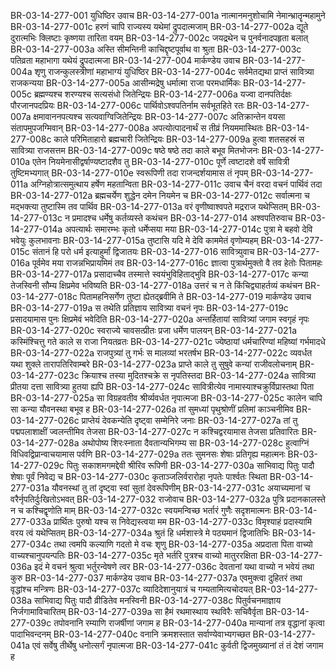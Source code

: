 BR-03-14-277-001	युधिष्ठिर उवाच
BR-03-14-277-001a	नात्मानमनुशोचामि नेमान्भ्रातॄन्महामुने
BR-03-14-277-001c	हरणं चापि राज्यस्य यथेमां द्रुपदात्मजाम्
BR-03-14-277-002a	द्यूते दुरात्मभिः क्लिष्टाः कृष्णया तारिता वयम्
BR-03-14-277-002c	जयद्रथेन च पुनर्वनादपहृता बलात्
BR-03-14-277-003a	अस्ति सीमन्तिनी काचिद्दृष्टपूर्वाथ वा श्रुता
BR-03-14-277-003c	पतिव्रता महाभागा यथेयं द्रुपदात्मजा
BR-03-14-277-004	मार्कण्डेय उवाच
BR-03-14-277-004a	शृणु राजन्कुलस्त्रीणां महाभाग्यं युधिष्ठिर
BR-03-14-277-004c	सर्वमेतद्यथा प्राप्तं सावित्र्या राजकन्यया
BR-03-14-277-005a	आसीन्मद्रेषु धर्मात्मा राजा परमधार्मिकः
BR-03-14-277-005c	ब्रह्मण्यश्च शरण्यश्च सत्यसंधो जितेन्द्रियः
BR-03-14-277-006a	यज्वा दानपतिर्दक्षः पौरजानपदप्रियः
BR-03-14-277-006c	पार्थिवोऽश्वपतिर्नाम सर्वभूतहिते रतः
BR-03-14-277-007a	क्षमावाननपत्यश्च सत्यवाग्विजितेन्द्रियः
BR-03-14-277-007c	अतिक्रान्तेन वयसा संतापमुपजग्मिवान्
BR-03-14-277-008a	अपत्योत्पादनार्थं स तीव्रं नियममास्थितः
BR-03-14-277-008c	काले परिमिताहारो ब्रह्मचारी जितेन्द्रियः
BR-03-14-277-009a	हुत्वा शतसहस्रं स सावित्र्या राजसत्तम
BR-03-14-277-009c	षष्ठे षष्ठे तदा काले बभूव मितभोजनः
BR-03-14-277-010a	एतेन नियमेनासीद्वर्षाण्यष्टादशैव तु
BR-03-14-277-010c	पूर्णे त्वष्टादशे वर्षे सावित्री तुष्टिमभ्यगात्
BR-03-14-277-010e	स्वरूपिणी तदा राजन्दर्शयामास तं नृपम्
BR-03-14-277-011a	अग्निहोत्रात्समुत्थाय हर्षेण महतान्विता
BR-03-14-277-011c	उवाच चैनं वरदा वचनं पार्थिवं तदा
BR-03-14-277-012a	ब्रह्मचर्येण शुद्धेन दमेन नियमेन च
BR-03-14-277-012c	सर्वात्मना च मद्भक्त्या तुष्टास्मि तव पार्थिव
BR-03-14-277-013a	वरं वृणीष्वाश्वपते मद्रराज यथेप्सितम्
BR-03-14-277-013c	न प्रमादश्च धर्मेषु कर्तव्यस्ते कथंचन
BR-03-14-277-014	अश्वपतिरुवाच
BR-03-14-277-014a	अपत्यार्थः समारम्भः कृतो धर्मेप्सया मया
BR-03-14-277-014c	पुत्रा मे बहवो देवि भवेयुः कुलभावनाः
BR-03-14-277-015a	तुष्टासि यदि मे देवि काममेतं वृणोम्यहम्
BR-03-14-277-015c	संतानं हि परो धर्म इत्याहुर्मां द्विजातयः
BR-03-14-277-016	सावित्र्युवाच
BR-03-14-277-016a	पूर्वमेव मया राजन्नभिप्रायमिमं तव
BR-03-14-277-016c	ज्ञात्वा पुत्रार्थमुक्तो वै तव हेतोः पितामहः
BR-03-14-277-017a	प्रसादाच्चैव तस्मात्ते स्वयंभुविहिताद्भुवि
BR-03-14-277-017c	कन्या तेजस्विनी सौम्य क्षिप्रमेव भविष्यति
BR-03-14-277-018a	उत्तरं च न ते किंचिद्व्याहर्तव्यं कथंचन
BR-03-14-277-018c	पितामहनिसर्गेण तुष्टा ह्येतद्ब्रवीमि ते
BR-03-14-277-019	मार्कण्डेय उवाच
BR-03-14-277-019a	स तथेति प्रतिज्ञाय सावित्र्या वचनं नृपः
BR-03-14-277-019c	प्रसादयामास पुनः क्षिप्रमेवं भवेदिति
BR-03-14-277-020a	अन्तर्हितायां सावित्र्यां जगाम स्वगृहं नृपः
BR-03-14-277-020c	स्वराज्ये चावसत्प्रीतः प्रजा धर्मेण पालयन्
BR-03-14-277-021a	कस्मिंश्चित्तु गते काले स राजा नियतव्रतः
BR-03-14-277-021c	ज्येष्ठायां धर्मचारिण्यां महिष्यां गर्भमादधे
BR-03-14-277-022a	राजपुत्र्यां तु गर्भः स मालव्यां भरतर्षभ
BR-03-14-277-022c	व्यवर्धत यथा शुक्ले तारापतिरिवाम्बरे
BR-03-14-277-023a	प्राप्ते काले तु सुषुवे कन्यां राजीवलोचनाम्
BR-03-14-277-023c	क्रियाश्च तस्या मुदितश्चक्रे स नृपतिस्तदा
BR-03-14-277-024a	सावित्र्या प्रीतया दत्ता सावित्र्या हुतया ह्यपि
BR-03-14-277-024c	सावित्रीत्येव नामास्याश्चक्रुर्विप्रास्तथा पिता
BR-03-14-277-025a	सा विग्रहवतीव श्रीर्व्यवर्धत नृपात्मजा
BR-03-14-277-025c	कालेन चापि सा कन्या यौवनस्था बभूव ह
BR-03-14-277-026a	तां सुमध्यां पृथुश्रोणीं प्रतिमां काञ्चनीमिव
BR-03-14-277-026c	प्राप्तेयं देवकन्येति दृष्ट्वा सम्मेनिरे जनाः
BR-03-14-277-027a	तां तु पद्मपलाशाक्षीं ज्वलन्तीमिव तेजसा
BR-03-14-277-027c	न कश्चिद्वरयामास तेजसा प्रतिवारितः
BR-03-14-277-028a	अथोपोष्य शिरःस्नाता दैवतान्यभिगम्य सा
BR-03-14-277-028c	हुत्वाग्निं विधिवद्विप्रान्वाचयामास पर्वणि
BR-03-14-277-029a	ततः सुमनसः शेषाः प्रतिगृह्य महात्मनः
BR-03-14-277-029c	पितुः सकाशमगमद्देवी श्रीरिव रूपिणी
BR-03-14-277-030a	साभिवाद्य पितुः पादौ शेषाः पूर्वं निवेद्य च
BR-03-14-277-030c	कृताञ्जलिर्वरारोहा नृपतेः पार्श्वतः स्थिता
BR-03-14-277-031a	यौवनस्थां तु तां दृष्ट्वा स्वां सुतां देवरूपिणीम्
BR-03-14-277-031c	अयाच्यमानां च वरैर्नृपतिर्दुःखितोऽभवत्
BR-03-14-277-032	राजोवाच
BR-03-14-277-032a	पुत्रि प्रदानकालस्ते न च कश्चिद्वृणोति माम्
BR-03-14-277-032c	स्वयमन्विच्छ भर्तारं गुणैः सदृशमात्मनः
BR-03-14-277-033a	प्रार्थितः पुरुषो यश्च स निवेद्यस्त्वया मम
BR-03-14-277-033c	विमृश्याहं प्रदास्यामि वरय त्वं यथेप्सितम्
BR-03-14-277-034a	श्रुतं हि धर्मशास्त्रे मे पठ्यमानं द्विजातिभिः
BR-03-14-277-034c	तथा त्वमपि कल्याणि गदतो मे वचः शृणु
BR-03-14-277-035a	अप्रदाता पिता वाच्यो वाच्यश्चानुपयन्पतिः
BR-03-14-277-035c	मृते भर्तरि पुत्रश्च वाच्यो मातुररक्षिता
BR-03-14-277-036a	इदं मे वचनं श्रुत्वा भर्तुरन्वेषणे त्वर
BR-03-14-277-036c	देवतानां यथा वाच्यो न भवेयं तथा कुरु
BR-03-14-277-037	मार्कण्डेय उवाच
BR-03-14-277-037a	एवमुक्त्वा दुहितरं तथा वृद्धांश्च मन्त्रिणः
BR-03-14-277-037c	व्यादिदेशानुयात्रं च गम्यतामित्यचोदयत्
BR-03-14-277-038a	साभिवाद्य पितुः पादौ व्रीडितेव मनस्विनी
BR-03-14-277-038c	पितुर्वचनमाज्ञाय निर्जगामाविचारितम्
BR-03-14-277-039a	सा हैमं रथमास्थाय स्थविरैः सचिवैर्वृता
BR-03-14-277-039c	तपोवनानि रम्याणि राजर्षीणां जगाम ह
BR-03-14-277-040a	मान्यानां तत्र वृद्धानां कृत्वा पादाभिवन्दनम्
BR-03-14-277-040c	वनानि क्रमशस्तात सर्वाण्येवाभ्यगच्छत
BR-03-14-277-041a	एवं सर्वेषु तीर्थेषु धनोत्सर्गं नृपात्मजा
BR-03-14-277-041c	कुर्वती द्विजमुख्यानां तं तं देशं जगाम ह
